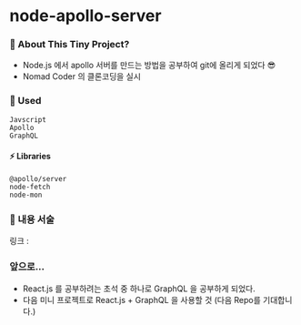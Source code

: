 # node-apollo-server

### 👨 About This Tiny Project? 
- Node.js 에서 apollo 서버를 만드는 방법을 공부하여 git에 올리게 되었다 😎
- Nomad Coder 의 클론코딩을 실시

### 🛴 Used 
```
Javscript
Apollo
GraphQL
```

#### ⚡ Libraries
```
@apollo/server
node-fetch
node-mon
```

### 🚀 내용 서술
링크 : 
   
### 앞으로...
- React.js 를 공부하려는 초석 중 하나로 GraphQL 을 공부하게 되었다.
- 다음 미니 프로젝트로 React.js + GraphQL 을 사용할 것 (다음 Repo를 기대합니다.)
